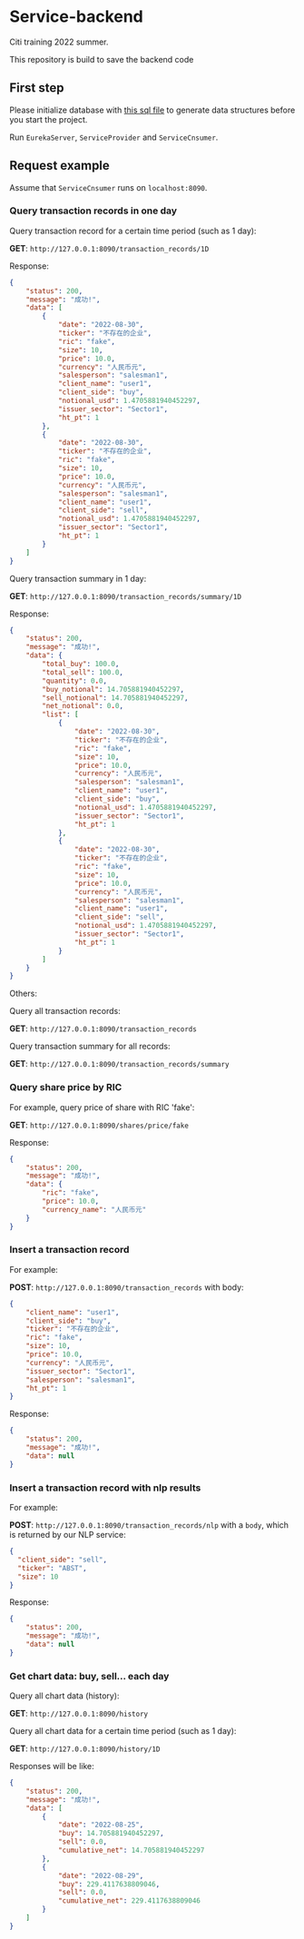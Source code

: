 # Service-backend
Citi training 2022 summer.

This repository is build to save the backend code

## First step

Please initialize database with [this sql file](./ServiceProvider/src/main/resources/sql/citi.sql) to generate data structures before you start the project.

Run `EurekaServer`, `ServiceProvider` and `ServiceCnsumer`.

## Request example

Assume that `ServiceCnsumer` runs on `localhost:8090`.

### Query transaction records in one day

Query transaction record for a certain time period (such as 1 day):

**GET**: `http://127.0.0.1:8090/transaction_records/1D`

Response:

```json
{
    "status": 200,
    "message": "成功!",
    "data": [
        {
            "date": "2022-08-30",
            "ticker": "不存在的企业",
            "ric": "fake",
            "size": 10,
            "price": 10.0,
            "currency": "人民币元",
            "salesperson": "salesman1",
            "client_name": "user1",
            "client_side": "buy",
            "notional_usd": 1.4705881940452297,
            "issuer_sector": "Sector1",
            "ht_pt": 1
        },
        {
            "date": "2022-08-30",
            "ticker": "不存在的企业",
            "ric": "fake",
            "size": 10,
            "price": 10.0,
            "currency": "人民币元",
            "salesperson": "salesman1",
            "client_name": "user1",
            "client_side": "sell",
            "notional_usd": 1.4705881940452297,
            "issuer_sector": "Sector1",
            "ht_pt": 1
        }
    ]
}
```

Query transaction summary in 1 day:

**GET**: `http://127.0.0.1:8090/transaction_records/summary/1D`

Response:

```json
{
    "status": 200,
    "message": "成功!",
    "data": {
        "total_buy": 100.0,
        "total_sell": 100.0,
        "quantity": 0.0,
        "buy_notional": 14.705881940452297,
        "sell_notional": 14.705881940452297,
        "net_notional": 0.0,
        "list": [
            {
                "date": "2022-08-30",
                "ticker": "不存在的企业",
                "ric": "fake",
                "size": 10,
                "price": 10.0,
                "currency": "人民币元",
                "salesperson": "salesman1",
                "client_name": "user1",
                "client_side": "buy",
                "notional_usd": 1.4705881940452297,
                "issuer_sector": "Sector1",
                "ht_pt": 1
            },
            {
                "date": "2022-08-30",
                "ticker": "不存在的企业",
                "ric": "fake",
                "size": 10,
                "price": 10.0,
                "currency": "人民币元",
                "salesperson": "salesman1",
                "client_name": "user1",
                "client_side": "sell",
                "notional_usd": 1.4705881940452297,
                "issuer_sector": "Sector1",
                "ht_pt": 1
            }
        ]
    }
}
```

Others:

Query all transaction records:

**GET**: `http://127.0.0.1:8090/transaction_records`

Query transaction summary for all records:

**GET**: `http://127.0.0.1:8090/transaction_records/summary`

### Query share price by RIC

For example, query price of share with RIC 'fake':

**GET**: `http://127.0.0.1:8090/shares/price/fake`

Response:

```json
{
    "status": 200,
    "message": "成功!",
    "data": {
        "ric": "fake",
        "price": 10.0,
        "currency_name": "人民币元"
    }
}
```

### Insert a transaction record

For example:

**POST**: `http://127.0.0.1:8090/transaction_records` with body:

```json
{
    "client_name": "user1",
    "client_side": "buy",
    "ticker": "不存在的企业",
    "ric": "fake",
    "size": 10,
    "price": 10.0,
    "currency": "人民币元",
    "issuer_sector": "Sector1",
    "salesperson": "salesman1",
    "ht_pt": 1
}
```

Response:

```json
{
    "status": 200,
    "message": "成功!",
    "data": null
}
```

### Insert a transaction record with nlp results

For example:

**POST**: `http://127.0.0.1:8090/transaction_records/nlp` with a `body`, which is returned by our NLP service:

```json
{
  "client_side": "sell",
  "ticker": "ABST",
  "size": 10
}
```

Response:

```json
{
    "status": 200,
    "message": "成功!",
    "data": null
}
```

### Get chart data: buy, sell... each day

Query all chart data (history):

**GET**: `http://127.0.0.1:8090/history`

Query all chart data for a certain time period (such as 1 day):

**GET**: `http://127.0.0.1:8090/history/1D`

Responses will be like:

```json
{
    "status": 200,
    "message": "成功!",
    "data": [
        {
            "date": "2022-08-25",
            "buy": 14.705881940452297,
            "sell": 0.0,
            "cumulative_net": 14.705881940452297
        },
        {
            "date": "2022-08-29",
            "buy": 229.4117638809046,
            "sell": 0.0,
            "cumulative_net": 229.4117638809046
        }
    ]
}
```
